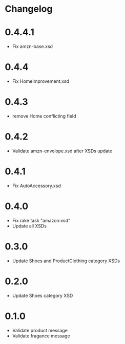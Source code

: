 # Changelog

# 0.4.4.1
* Fix amzn-base.xsd

# 0.4.4
* Fix HomeImprovement.xsd

# 0.4.3
* remove Home conflicting field

# 0.4.2
* Validate amzn-envelope.xsd after XSDs update

# 0.4.1
* Fix AutoAccessory.xsd

# 0.4.0
* Fix rake task "amazon:xsd"
* Update all XSDs

# 0.3.0
* Update Shoes and ProductClothing category XSDs

# 0.2.0
* Update Shoes category XSD

# 0.1.0
* Validate product message
* Validate fragance message
